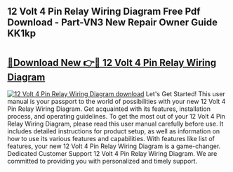 ## 12 Volt 4 Pin Relay Wiring Diagram Free Pdf Download - Part-VN3 New Repair Owner Guide KK1kp

# <h2><a href="http://dfnb3m.blite.top/?on=12+Volt+4+Pin+Relay+Wiring+Diagram">🔗Download New 👉🔴 12 Volt 4 Pin Relay Wiring Diagram</a></h2>

[![12 Volt 4 Pin Relay Wiring Diagram download](https://i.imgur.com/lujVjoI.png)](http://dfnb3m.blite.top/?on=12+Volt+4+Pin+Relay+Wiring+Diagram)
Let's Get Started! This user manual is your passport to the world of possibilities with your new 12 Volt 4 Pin Relay Wiring Diagram. Get acquainted with its features, installation process, and operating guidelines. To get the most out of your 12 Volt 4 Pin Relay Wiring Diagram, please read this user manual carefully before use. It includes detailed instructions for product setup, as well as information on how to use its various features and capabilities. With features like list of features, your new 12 Volt 4 Pin Relay Wiring Diagram is a game-changer. Dedicated Customer Support 12 Volt 4 Pin Relay Wiring Diagram. We are committed to providing you with personalized and timely support.
